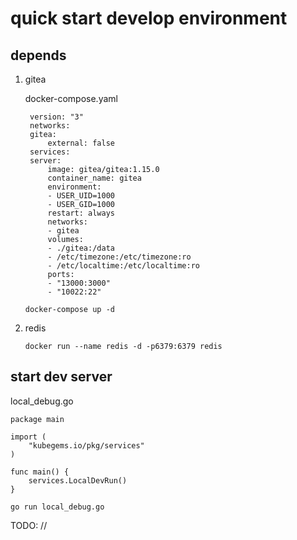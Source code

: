 # quick start  develop environment 


##  depends

1. gitea

    docker-compose.yaml

        version: "3"
        networks:
        gitea:
            external: false
        services:
        server:
            image: gitea/gitea:1.15.0
            container_name: gitea
            environment:
            - USER_UID=1000
            - USER_GID=1000
            restart: always
            networks:
            - gitea
            volumes:
            - ./gitea:/data
            - /etc/timezone:/etc/timezone:ro
            - /etc/localtime:/etc/localtime:ro
            ports:
            - "13000:3000"
            - "10022:22"

    `docker-compose up -d`

2. redis

    `docker run --name redis -d -p6379:6379 redis`



## start dev server

local_debug.go

    package main

    import (
        "kubegems.io/pkg/services"
    )

    func main() {
        services.LocalDevRun()
    }

`go run local_debug.go`

TODO: //